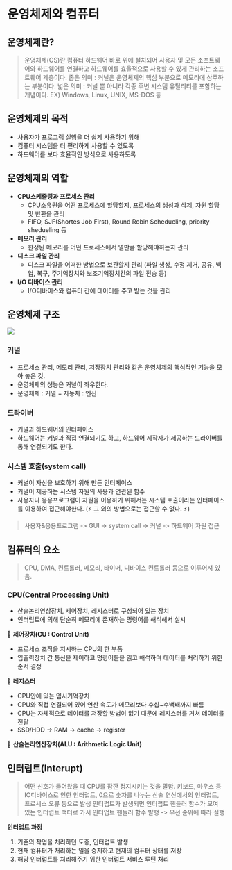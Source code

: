 # 운영체제와 컴퓨터
  
## 운영체제란?
> 운영체제(OS)란 컴퓨터 하드웨어 바로 위에 설치되어 사용자 및 모든 소프트웨어와 하드웨어를 연결하고 하드웨어를 효율적으로 사용할 수 있게 관리하는 소프트웨어 계층이다.
> 좁은 의미 : 커널은 운영체제의 핵심 부분으로 메모리에 상주하는 부분이다.
> 넓은 의미 : 커널 뿐 아니라 각종 주변 시스탬 유틸리티를 포함하는 개념이다.
> EX) Windows, Linux, UNIX, MS-DOS 등 

## 운영체제의 목적
* 사용자가 프로그램 실행을 더 쉽게 사용하기 위해
* 컴퓨터 시스템을 더 편리하게 사용할 수 있도록
* 하드웨어를 보다 효율적인 방식으로 사용하도록

## 운영체제의 역할
* **CPU스케줄링과 프로세스 관리** 
    * CPU소유권을 어떤 프로세스에 할당할지, 프로세스의 생성과 삭제, 자원 할당 및 반환을 관리
    * FIFO, SJF(Shortes Job First), Round Robin Schedueling, priority shedueling 등
* **메모리 관리**
    * 한정된 메모리를 어떤 프로세스에서 얼만큼 할당해야하는지 관리
* **디스크 파일 관리**
    * 디스크 파일을 어떠한 방법으로 보관할지 관리 (파일 생성, 수정 제거, 공유, 백업, 복구, 주기억장치와 보조기억장치간의 파일 전송 등)
* **I/O 디바이스 관리**
    * I/O디바이스와 컴퓨터 간에 데이터를 주고 받는 것을 관리
  
## 운영체제 구조
[![](/OS/img/os_img1.PNG?width=400px)]()

### 커널
* 프로세스 관리, 메모리 관리, 저장장치 관리와 같은 운영체제의 핵심적인 기능을 모아 놓은 것.
* 운영체제의 성능은 커널이 좌우한다.
* 운영체제 : 커널 = 자동차 : 엔진

### 드라이버
* 커널과 하드웨어의 인터페이스
* 하드웨어는 커널과 직접 연결되기도 하고, 하드웨어 제작자가 제공하는 드라이버를 통해 연결되기도 한다.

### 시스템 호출(system call)
* 커널이 자신을 보호하기 위해 만든 인터페이스
* 커널이 제공하는 시스템 자원의 사용과 연관된 함수
* 사용자나 응용프로그램이 자원을 이용하기 위해서는 시스템 호출이라는 인터페이스를 이용하여 접근해야한다. (:zap: 그 외의 방법으로는 접근할 수 없다. :zap:)

> 사용자&응용프로그램 -> GUI -> system call -> 커널 -> 하드웨어 자원 접근
  

## 컴퓨터의 요소
> CPU, DMA, 컨트롤러, 메모리, 타이머, 디바이스 컨트롤러 등으로 이루어져 있음.

### CPU(Central Processing Unit)
* 산술논리연상장치, 제어장치, 레지스터로 구성되어 있는 장치
* 인터럽트에 의해 단순히 메모리에 존재하는 명령어를 해석해서 실시

:pushpin: **제어장치(CU : Control Unit)**
* 프로세스 조작을 지시하는 CPU의 한 부품
* 입출력장치 간 통신을 제어하고 명령어들을 읽고 해석하며 데이터를 처리하기 위한 순서 결정

:pushpin: **레지스터**
* CPU안에 있는 임시기억장치
* CPU와 직접 연결되어 있어 연산 속도가 메모리보다 수십~수백배까지 빠름
* CPU는 자체적으로 데이터를 저장할 방법이 없기 때문에 레지스터를 거쳐 데이터를 전달
* SSD/HDD -> RAM -> cache -> register

:pushpin: **산술논리연산장치(ALU : Arithmetic Logic Unit)**

  
## 인터럽트(Interupt)
> 어떤 신호가 들어왔을 때 CPU를 잠깐 정지시키는 것을 말함.
> 키보드, 마우스 등 IO디바이스로 인한 인터럽트, 0으로 숫자를 나누는 산술 연산에서의 인터럽트, 프로세스 오류 등으로 발생
> 인터럽트가 발생되면 인터럽트 핸들러 함수가 모여 있는 인터럽트 백터로 가서 인터업트 핸들러 함수 발행 -> 우선 순위에 따라 실행

**인터럽트 과정**
1. 기존의 작업을 처리하던 도중, 인터럽트 발생
2. 현재 컴퓨터가 처리하는 일을 중지하고 현재의 컴퓨터 상태를 저장
3. 해당 인터럽트를 처리해주기 위한 인터럽트 서비스 루틴 처리